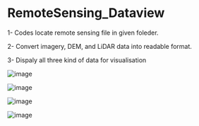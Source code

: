 # RemoteSensing_Dataview

1- Codes locate remote sensing file in given foleder.

2- Convert imagery, DEM, and LiDAR data into readable format.

3- Dispaly all three kind of data for visualisation

![image](https://user-images.githubusercontent.com/48371118/159633073-a2a0e4fb-2d75-4b8e-ba5d-bf4457de1509.png)

![image](https://user-images.githubusercontent.com/48371118/159633184-da5d02fd-f760-4511-93e7-3a26a5d0dba2.png)

![image](https://user-images.githubusercontent.com/48371118/159633252-66c95239-7204-4796-9845-67a5e8c8c812.png)

![image](https://user-images.githubusercontent.com/48371118/159633350-2f86e433-29e9-412a-bef2-ea16e1220eac.png)
